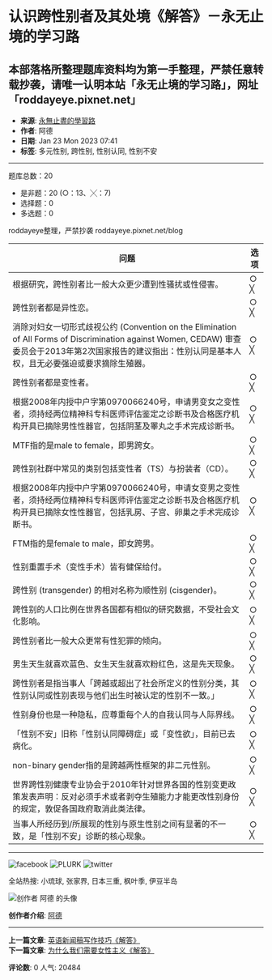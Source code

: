 # 认识跨性别者及其处境《解答》－永无止境的学习路

## 本部落格所整理题库资料均为第一手整理，严禁任意转载抄袭，请唯一认明本站「永无止境的学习路」，网址「roddayeye.pixnet.net」

- **来源**: [永無止盡的學習路](https://roddayeye.pixnet.net/blog/post/337703573)
- **作者**: 阿德
- **日期**: Jan 23 Mon 2023 07:41
- **标签**: 多元性别, 跨性别, 性别认同, 性别不安

---

题库总数：20

- 是非题：20 (○：13、╳：7)
- 选择题：0
- 多选题：0

roddayeye整理，严禁抄袭 roddayeye.pixnet.net/blog

| 问题 | 选项 |
|------|------|
| 根据研究，跨性别者比一般大众更少遭到性骚扰或性侵害。 | ○ ╳ |
| 跨性别者都是异性恋。 | ○ ╳ |
| 消除对妇女一切形式歧视公约 (Convention on the Elimination of All Forms of Discrimination against Women, CEDAW) 审查委员会于2013年第2次国家报告的建议指出：性别认同是基本人权，且无必要强迫或要求摘除生殖器。 | ○ ╳ |
| 跨性别者都是变性者。 | ○ ╳ |
| 根据2008年内授中户字第0970066240号，申请男变女之变性者，须持经两位精神科专科医师评估鉴定之诊断书及合格医疗机构开具已摘除男性性器官，包括阴茎及睪丸之手术完成诊断书。 | ○ ╳ |
| MTF指的是male to female，即男跨女。 | ○ ╳ |
| 跨性别社群中常见的类别包括变性者（TS）与扮装者（CD）。 | ○ ╳ |
| 根据2008年内授中户字第0970066240号，申请女变男之变性者，须持经两位精神科专科医师评估鉴定之诊断书及合格医疗机构开具已摘除女性性器官，包括乳房、子宫、卵巢之手术完成诊断书。 | ○ ╳ |
| FTM指的是female to male，即女跨男。 | ○ ╳ |
| 性别重置手术（变性手术）皆有健保给付。 | ○ ╳ |
| 跨性别 (transgender) 的相对名称为顺性别 (cisgender)。 | ○ ╳ |
| 跨性别的人口比例在世界各国都有相似的研究数据，不受社会文化影响。 | ○ ╳ |
| 跨性别者比一般大众更常有性犯罪的倾向。 | ○ ╳ |
| 男生天生就喜欢蓝色、女生天生就喜欢粉红色，这是先天现象。 | ○ ╳ |
| 跨性别者是指当事人「跨越或超出了社会所定义的性别分类，其性别认同或性别表现与他们出生时被认定的性别不一致。」 | ○ ╳ |
| 性别身份也是一种隐私，应尊重每个人的自我认同与人际界线。 | ○ ╳ |
| 「性别不安」旧称「性别认同障碍症」或「变性欲」，目前已去病化。 | ○ ╳ |
| non-binary gender指的是跨越两性框架的非二元性别。 | ○ ╳ |
| 世界跨性别健康专业协会于2010年针对世界各国的性别变更政策发表声明：反对必须手术或者剥夺生殖能力才能更改性别身份的规定，敦促各国政府取消此类法律。 | ○ ╳ |
| 当事人所经历到/所展现的性别与原生性别之间有显著的不一致，是「性别不安」诊断的核心现象。 | ○ ╳ |

---

![facebook](https://s.pixfs.net/blog/images/common/facebook.gif) ![PLURK](https://s.pixfs.net/blog/images/common/plurk.gif) ![twitter](https://s.pixfs.net/blog/images/common/twitter.gif)

全站热搜: 小琉球, 张家界, 日本三重, 枫叶季, 伊豆半岛

![创作者 阿德 的头像](https://s6.pimg.tw/avatar/roddayeye/0/0/resize/80x0.png?v=1552842028)

**创作者介绍**: [阿德](https://www.pixnet.net/pcard/roddayeye?utm_source=PIXNET&utm_medium=post_card&utm_term=&utm_content=337703573)

---

**上一篇文章**: [英语新闻稿写作技巧《解答》](https://roddayeye.pixnet.net/blog/post/337703565)  
**下一篇文章**: [为什么我们需要女性主义《解答》](https://roddayeye.pixnet.net/blog/post/337703581)  

**评论数**: 0 人气: 20484